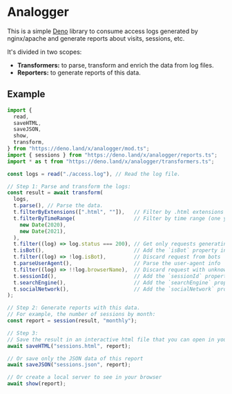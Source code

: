 # Analogger

This is a simple [Deno](https://deno.land/) library to consume access logs
generated by nginx/apache and generate reports about visits, sessions, etc.

It's divided in two scopes:

- **Transformers:** to parse, transform and enrich the data from log files.
- **Reporters:** to generate reports of this data.

## Example

```ts
import {
  read,
  saveHTML,
  saveJSON,
  show,
  transform,
} from "https://deno.land/x/analogger/mod.ts";
import { sessions } from "https://deno.land/x/analogger/reports.ts";
import * as t from "https://deno.land/x/analogger/transformers.ts";

const logs = read("./access.log"), // Read the log file.

// Step 1: Parse and transform the logs:
const result = await transform(
  logs,
  t.parse(), // Parse the data.
  t.filterByExtensions([".html", ""]),   // Filter by .html extensions or not extension at all.
  t.filterByTimeRange(                   // Filter by time range (one year, from 2020 to 2021).
    new Date(2020),
    new Date(2021),
  ),
  t.filter((log) => log.status === 200), // Get only requests generating a 200 status code response.
  t.isBot(),                             // Add the `isBot` property indicating if the request is from a bot (ex: Google).
  t.filter((log) => !log.isBot),         // Discard request from bots
  t.parseUserAgent(),                    // Parse the user-agent info
  t.filter((log) => !!log.browserName),  // Discard request with unknown browsers
  t.sessionId(),                         // Add the `sessionId` property with an autogenerated session id
  t.searchEngine(),                      // Add the `searchEngine` property (google, bing, yahoo...)
  t.socialNetwork(),                     // Add the `socialNetwork` property (facebook, twitter, instagram...)
);

// Step 2: Generate reports with this data.
// For example, the number of sessions by month:
const report = session(result, "monthly");

// Step 3:
// Save the result in an interactive html file that you can open in your browser
await saveHTML("sessions.html", report);

// Or save only the JSON data of this report
await saveJSON("sessions.json", report);

// Or create a local server to see in your browser
await show(report);
```

